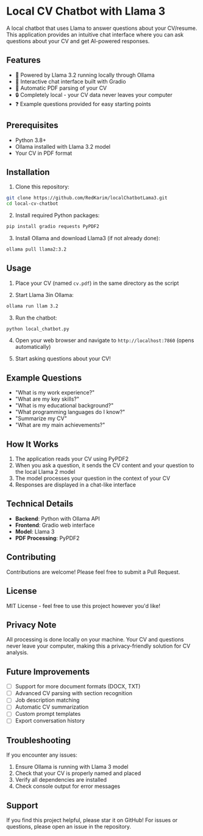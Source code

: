 # Local CV Chatbot with Llama 3

A local chatbot that uses Llama to answer questions about your CV/resume. This application provides an intuitive chat interface where you can ask questions about your CV and get AI-powered responses.

## Features

- 🤖 Powered by Llama 3.2 running locally through Ollama
- 💬 Interactive chat interface built with Gradio
- 📄 Automatic PDF parsing of your CV
- 🔒 Completely local - your CV data never leaves your computer
- ❓ Example questions provided for easy starting points

## Prerequisites

- Python 3.8+
- Ollama installed with Llama 3.2 model
- Your CV in PDF format

## Installation

1. Clone this repository:
```bash
git clone https://github.com/RedKarim/localChatbotLama3.git
cd local-cv-chatbot
```

2. Install required Python packages:
```bash
pip install gradio requests PyPDF2
```

3. Install Ollama and download Llama3 (if not already done):
```bash
ollama pull llama2:3.2
```

## Usage

1. Place your CV (named `cv.pdf`) in the same directory as the script

2. Start Llama 3in Ollama:
```bash
ollama run llam 3.2
```

3. Run the chatbot:
```bash
python local_chatbot.py
```

4. Open your web browser and navigate to `http://localhost:7860` (opens automatically)

5. Start asking questions about your CV!

## Example Questions

- "What is my work experience?"
- "What are my key skills?"
- "What is my educational background?"
- "What programming languages do I know?"
- "Summarize my CV"
- "What are my main achievements?"

## How It Works

1. The application reads your CV using PyPDF2
2. When you ask a question, it sends the CV content and your question to the local Llama 2 model
3. The model processes your question in the context of your CV
4. Responses are displayed in a chat-like interface

## Technical Details

- **Backend**: Python with Ollama API
- **Frontend**: Gradio web interface
- **Model**: Llama 3
- **PDF Processing**: PyPDF2

## Contributing

Contributions are welcome! Please feel free to submit a Pull Request.

## License

MIT License - feel free to use this project however you'd like!

## Privacy Note

All processing is done locally on your machine. Your CV and questions never leave your computer, making this a privacy-friendly solution for CV analysis.

## Future Improvements

- [ ] Support for more document formats (DOCX, TXT)
- [ ] Advanced CV parsing with section recognition
- [ ] Job description matching
- [ ] Automatic CV summarization
- [ ] Custom prompt templates
- [ ] Export conversation history

## Troubleshooting

If you encounter any issues:

1. Ensure Ollama is running with Llama 3 model
2. Check that your CV is properly named and placed
3. Verify all dependencies are installed
4. Check console output for error messages

## Support

If you find this project helpful, please star it on GitHub! For issues or questions, please open an issue in the repository.
